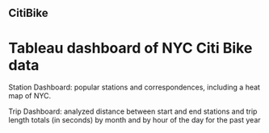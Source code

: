 ## CitiBike

# Tableau dashboard of NYC Citi Bike data 

Station Dashboard: popular stations and correspondences, including a heat map of NYC.

Trip Dashboard: analyzed distance between start and end stations and trip length totals (in seconds) by month and by hour of the day for the past year
 
